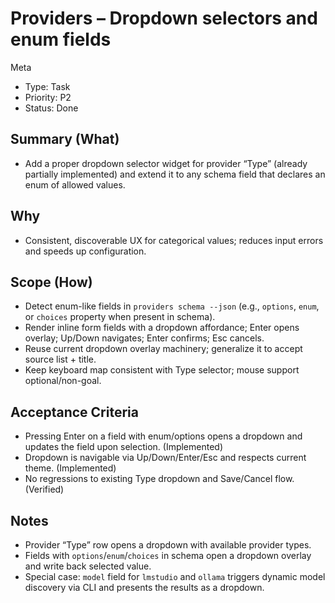 # Providers – Dropdown selectors and enum fields

Meta
- Type: Task
- Priority: P2
- Status: Done

## Summary (What)
- Add a proper dropdown selector widget for provider “Type” (already partially implemented) and extend it to any schema field that declares an enum of allowed values.

## Why
- Consistent, discoverable UX for categorical values; reduces input errors and speeds up configuration.

## Scope (How)
- Detect enum-like fields in `providers schema --json` (e.g., `options`, `enum`, or `choices` property when present in schema).
- Render inline form fields with a dropdown affordance; Enter opens overlay; Up/Down navigates; Enter confirms; Esc cancels.
- Reuse current dropdown overlay machinery; generalize it to accept source list + title.
- Keep keyboard map consistent with Type selector; mouse support optional/non-goal.

## Acceptance Criteria
- Pressing Enter on a field with enum/options opens a dropdown and updates the field upon selection. (Implemented)
- Dropdown is navigable via Up/Down/Enter/Esc and respects current theme. (Implemented)
- No regressions to existing Type dropdown and Save/Cancel flow. (Verified)

## Notes
- Provider “Type” row opens a dropdown with available provider types.
- Fields with `options`/`enum`/`choices` in schema open a dropdown overlay and write back selected value.
- Special case: `model` field for `lmstudio` and `ollama` triggers dynamic model discovery via CLI and presents the results as a dropdown.
